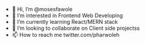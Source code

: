 - 👋 Hi, I’m @mosesfawole
- 👀 I’m interested in Frontend Web Developing
- 🌱 I’m currently learning React/MERN stack
- 💞️ I’m looking to collaborate on Client side projectss
- 📫 How to reach me twitter.com/pharwoleh 

<!---
mosesfawole/mosesfawole is a ✨ special ✨ repository because its `README.md` (this file) appears on your GitHub profile.
You can click the Preview link to take a look at your changes.
--->
